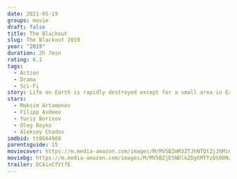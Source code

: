```yaml
---
date: 2021-05-19
groups: movie
draft: false
title: The Blackout
slug: The Blackout 2019
year: "2019"
duration: 2h 7min
rating: 6.1
tags:
  - Action
  - Drama
  - Sci-Fi
story: Life on Earth is rapidly destroyed except for a small area in Eastern Europe.
stars:
  - Maksim Artamonov
  - Filipp Avdeev
  - Yuriy Borisov
  - Oleg Boyko
  - Aleksey Chadov
imdbid: tt8664988
parentsguide: 15
moviecover: https://m.media-amazon.com/images/M/MV5BZmM3ZTJhNTQtZjJhMi00NjdiLTgxNjAtMzY1NzEyZjc4MzBlXkEyXkFqcGdeQXVyOTU4NDAwMDA@._V1_FMjpg_UY1009_.jpg
moviebg: https://m.media-amazon.com/images/M/MV5BZjE5NDlkZDgtMTYzOS00Nzc0LTg4ZTYtNjJjYmMwZDMwYWE3XkEyXkFqcGdeQXVyNDEwNjcyMDM@._V1_FMjpg_UX1280_.jpg
trailer: DCAixCfVtfE
---
```

